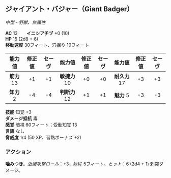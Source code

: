 ## ジャイアント・バジャー（Giant Badger）
*中型・野獣、無属性*

**AC** 13　　**イニシアチブ** +0 (10)  
**HP** 15 (2d8 + 6)  
**移動速度** 30フィート、穴掘り 10フィート

| 能力値 | 修正値 | セーヴ | 能力値 | 修正値 | セーヴ | 能力値 | 修正値 | セーヴ |
|:---:|:---:|:---:|:---:|:---:|:---:|:---:|:---:|:---:|
| **筋力** 13 | +1 | +1 | **敏捷力** 10 | +0 | +0 | **耐久力** 17 | +3 | +3 |
| **知力** 2 | -4 | -4 | **判断力** 12 | +1 | +1 | **魅力** 5 | -3 | -3 |

**技能** 知覚 +3  
**ダメージ抵抗** 毒  
**感覚** 暗視 60フィート；受動知覚 13  
**言語** なし  
**脅威度** 1/4 (50 XP、習熟ボーナス +2)

### アクション
**噛みつき**。*近接攻撃ロール*：+3、射程 5フィート。*ヒット*：6 (2d4 + 1) 刺突ダメージ。